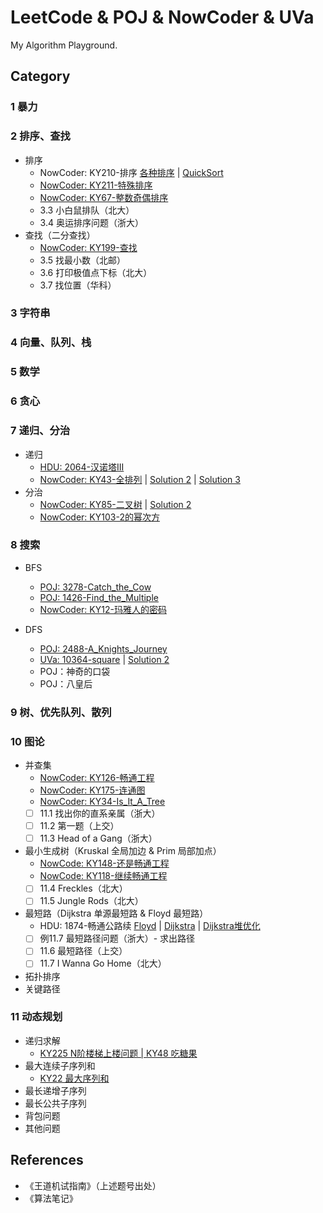 # LeetCode & POJ & NowCoder & UVa
My Algorithm Playground.

## Category
### 1 暴力

### 2 排序、查找
- 排序
    - NowCoder: KY210-排序 [各种排序](NowCoder/KY210-排序.cpp) | [QuickSort](NowCoder/KY210-排序-quicksort.cpp)
    - [NowCoder: KY211-特殊排序](NowCoder/KY211-特殊排序.cpp)
    - [NowCoder: KY67-整数奇偶排序](NowCoder/KY67-整数奇偶排序.cpp)
    - 3.3 小白鼠排队（北大）
    - 3.4 奥运排序问题（浙大）
- 查找（二分查找）
    - [NowCoder: KY199-查找](NowCoder/KY199-查找.cpp)
    - 3.5 找最小数（北邮）
    - 3.6 打印极值点下标（北大）
    - 3.7 找位置（华科）

### 3 字符串

### 4 向量、队列、栈

### 5 数学


### 6 贪心


### 7 递归、分治
- 递归
    - [HDU: 2064-汉诺塔III](HDU/HDU-2064-汉诺塔III.cpp)
    - [NowCoder: KY43-全排列](NowCoder/KY43-全排列.cpp) | [Solution 2](NowCoder/KY43-全排列-2.cpp) | [Solution 3](NowCoder/KY43-全排列-2.cpp)
- 分治
    - [NowCoder: KY85-二叉树](NowCoder/KY85-二叉树.cpp) | [Solution 2](NowCoder/KY85-二叉树-2.cpp)
    - [NowCoder: KY103-2的幂次方](NowCoder/KY103-2的幂次方.cpp)


### 8 搜索
- BFS
  - [POJ: 3278-Catch_the_Cow](POJ/poj-3278-Catch_the_Cow.cpp)
  - [POJ: 1426-Find_the_Multiple](POJ/poj-1426-Find_the_Multiple.cpp)
  - [NowCoder: KY12-玛雅人的密码](NowCoder/KY12-玛雅人的密码.cpp)

- DFS
  - [POJ: 2488-A_Knights_Journey](POJ/poj-2488-A_Knights_Journey.cpp)
  - [UVa: 10364-square](Uva/10364-square.cpp) | [Solution 2](Uva/10364-square-2.cpp)
  - POJ：神奇的口袋
  - POJ：八皇后

### 9 树、优先队列、散列


### 10 图论
- 并查集
    - [NowCoder: KY126-畅通工程](NowCoder/KY126-畅通工程.cpp)
    - [NowCoder: KY175-连通图](NowCoder/KY175-连通图.cpp)
    - [NowCoder: KY34-Is_It_A_Tree](NowCoder/KY34-Is_It_A_Tree.cpp)
    - [ ] 11.1 找出你的直系亲属（浙大）
    - [ ] 11.2 第一题（上交）
    - [ ] 11.3 Head of a Gang（浙大）
- 最小生成树（Kruskal 全局加边 & Prim 局部加点）
    - [NowCode: KY148-还是畅通工程](NowCoder/KY148-还是畅通工程.cpp)
    - [NowCode: KY118-继续畅通工程](NowCoder/KY118-还是畅通工程.cpp)
    - [ ] 11.4 Freckles（北大）
    - [ ] 11.5 Jungle Rods（北大）
- 最短路（Dijkstra 单源最短路 & Floyd 最短路）
    - HDU: 1874-畅通公路续 [Floyd](HDU/HDU-1874-畅通工程续-floyd.cpp) | [Dijkstra](HDU/HDU-1874-畅通工程续-dijkstra.cpp) | [Dijkstra堆优化](HDU/HDU-1874-畅通工程续-dijkstra-heap.cpp)
    - [ ] 例11.7 最短路径问题（浙大）- 求出路径
    - [ ] 11.6 最短路径（上交）
    - [ ] 11.7 I Wanna Go Home（北大）
- 拓扑排序
- 关键路径

### 11 动态规划
- 递归求解
    - [KY225 N阶楼梯上楼问题 | KY48 吃糖果](NowCoder/KY225-N阶楼梯上楼问题.cpp)
- 最大连续子序列和
    - [KY22 最大序列和](NowCoder/KY22-最大序列和.cpp)
- 最长递增子序列
- 最长公共子序列
- 背包问题
- 其他问题

## References
- 《王道机试指南》（上述题号出处）
- 《算法笔记》